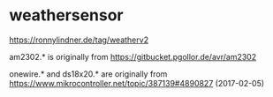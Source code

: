 # weathersensor
https://ronnylindner.de/tag/weatherv2


am2302.* is originally from https://gitbucket.pgollor.de/avr/am2302

onewire.* and ds18x20.* are originally from https://www.mikrocontroller.net/topic/387139#4890827 (2017-02-05)
